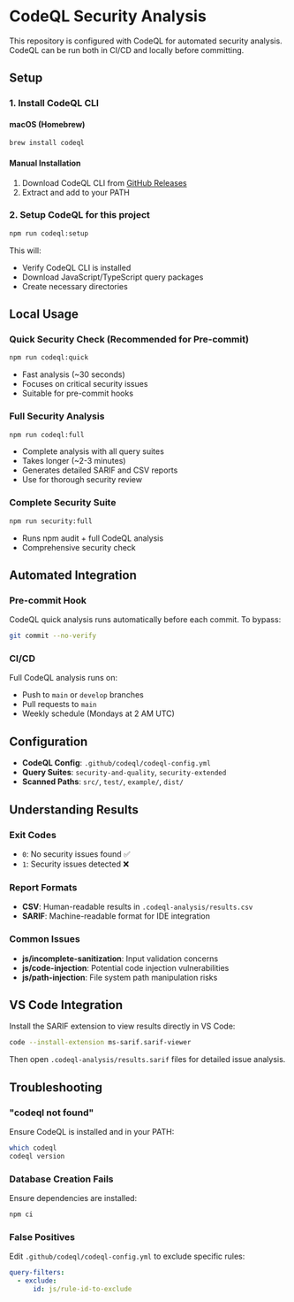 # CodeQL Security Analysis

This repository is configured with CodeQL for automated security analysis. CodeQL can be run both in CI/CD and locally before committing.

## Setup

### 1. Install CodeQL CLI

#### macOS (Homebrew)
```bash
brew install codeql
```

#### Manual Installation
1. Download CodeQL CLI from [GitHub Releases](https://github.com/github/codeql-cli-binaries/releases)
2. Extract and add to your PATH

### 2. Setup CodeQL for this project
```bash
npm run codeql:setup
```

This will:
- Verify CodeQL CLI is installed
- Download JavaScript/TypeScript query packages
- Create necessary directories

## Local Usage

### Quick Security Check (Recommended for Pre-commit)
```bash
npm run codeql:quick
```
- Fast analysis (~30 seconds)
- Focuses on critical security issues
- Suitable for pre-commit hooks

### Full Security Analysis
```bash
npm run codeql:full
```
- Complete analysis with all query suites
- Takes longer (~2-3 minutes)
- Generates detailed SARIF and CSV reports
- Use for thorough security review

### Complete Security Suite
```bash
npm run security:full
```
- Runs npm audit + full CodeQL analysis
- Comprehensive security check

## Automated Integration

### Pre-commit Hook
CodeQL quick analysis runs automatically before each commit. To bypass:
```bash
git commit --no-verify
```

### CI/CD
Full CodeQL analysis runs on:
- Push to `main` or `develop` branches
- Pull requests to `main`
- Weekly schedule (Mondays at 2 AM UTC)

## Configuration

- **CodeQL Config**: `.github/codeql/codeql-config.yml`
- **Query Suites**: `security-and-quality`, `security-extended`
- **Scanned Paths**: `src/`, `test/`, `example/`, `dist/`

## Understanding Results

### Exit Codes
- `0`: No security issues found ✅
- `1`: Security issues detected ❌

### Report Formats
- **CSV**: Human-readable results in `.codeql-analysis/results.csv`
- **SARIF**: Machine-readable format for IDE integration

### Common Issues
- **js/incomplete-sanitization**: Input validation concerns
- **js/code-injection**: Potential code injection vulnerabilities
- **js/path-injection**: File system path manipulation risks

## VS Code Integration

Install the SARIF extension to view results directly in VS Code:
```bash
code --install-extension ms-sarif.sarif-viewer
```

Then open `.codeql-analysis/results.sarif` files for detailed issue analysis.

## Troubleshooting

### "codeql not found"
Ensure CodeQL is installed and in your PATH:
```bash
which codeql
codeql version
```

### Database Creation Fails
Ensure dependencies are installed:
```bash
npm ci
```

### False Positives
Edit `.github/codeql/codeql-config.yml` to exclude specific rules:
```yaml
query-filters:
  - exclude:
      id: js/rule-id-to-exclude
```
